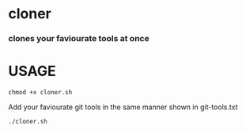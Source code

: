 # cloner
### clones your faviourate tools at once 
# USAGE
```
chmod +x cloner.sh
```
Add your faviourate git tools in the same manner shown in git-tools.txt
```
./cloner.sh
```
